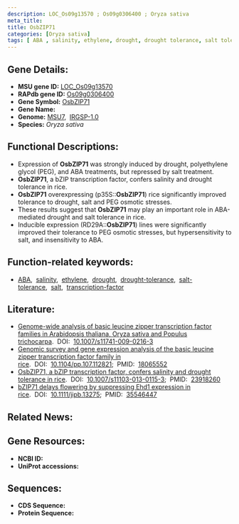 ```yaml
---
description: LOC_Os09g13570 ; Os09g0306400 ; Oryza sativa
meta_title:
title: OsbZIP71
categories: [Oryza sativa]
tags: [ ABA , salinity, ethylene, drought, drought tolerance, salt tolerance, salt, transcription factor]
---
```


## Gene Details:
- **MSU gene ID:** [LOC_Os09g13570](http://rice.uga.edu/cgi-bin/ORF_infopage.cgi?orf=LOC_Os09g13570)  
- **RAPdb gene ID:** [Os09g0306400](https://rapdb.dna.affrc.go.jp/locus/?name=Os09g0306400)  
- **Gene Symbol:** <u>OsbZIP71</u>
- **Gene Name:**
- **Genome:**  [MSU7](http://rice.uga.edu/),&nbsp;&nbsp;[IRGSP-1.0](https://rapdb.dna.affrc.go.jp/download/irgsp1.html)
- **Species:** *Oryza sativa*

## Functional Descriptions:
   - Expression of **OsbZIP71** was strongly induced by drought, polyethylene glycol (PEG), and ABA treatments, but repressed by salt treatment.
   - **OsbZIP71**, a bZIP transcription factor, confers salinity and drought tolerance in rice.
   - **OsbZIP71** overexpressing (p35S::**OsbZIP71**) rice significantly improved tolerance to drought, salt and PEG osmotic stresses.
   - These results suggest that **OsbZIP71** may play an important role in ABA-mediated drought and salt tolerance in rice.
   - Inducible expression (RD29A::**OsbZIP71**) lines were significantly improved their tolerance to PEG osmotic stresses, but hypersensitivity to salt, and insensitivity to ABA.

## Function-related keywords:
   - [ABA](/tags/ABA/),&nbsp;&nbsp;[salinity](/tags/salinity/),&nbsp;&nbsp;[ethylene](/tags/ethylene/),&nbsp;&nbsp;[drought](/tags/drought/),&nbsp;&nbsp;[drought-tolerance](/tags/drought-tolerance/),&nbsp;&nbsp;[salt-tolerance](/tags/salt-tolerance/),&nbsp;&nbsp;[salt](/tags/salt/),&nbsp;&nbsp;[transcription-factor](/tags/transcription-factor/)

## Literature:
   - [Genome-wide analysis of basic leucine zipper transcription factor families in Arabidopsis thaliana, Oryza sativa and Populus trichocarpa](https://www.doi.org/10.1007/s11741-009-0216-3).&nbsp;&nbsp;DOI:&nbsp;&nbsp;[10.1007/s11741-009-0216-3](https://www.doi.org/10.1007/s11741-009-0216-3)
   - [Genomic survey and gene expression analysis of the basic leucine zipper transcription factor family in rice](https://www.doi.org/10.1104/pp.107.112821).&nbsp;&nbsp;DOI:&nbsp;&nbsp;[10.1104/pp.107.112821](https://www.doi.org/10.1104/pp.107.112821);&nbsp;&nbsp;PMID:&nbsp;&nbsp;[18065552](https://pubmed.ncbi.nlm.nih.gov/18065552/)
   - [OsbZIP71, a bZIP transcription factor, confers salinity and drought tolerance in rice](https://www.doi.org/10.1007/s11103-013-0115-3).&nbsp;&nbsp;DOI:&nbsp;&nbsp;[10.1007/s11103-013-0115-3](https://www.doi.org/10.1007/s11103-013-0115-3);&nbsp;&nbsp;PMID:&nbsp;&nbsp;[23918260](https://pubmed.ncbi.nlm.nih.gov/23918260/)
   - [bZIP71 delays flowering by suppressing Ehd1 expression in rice](https://www.doi.org/10.1111/jipb.13275).&nbsp;&nbsp;DOI:&nbsp;&nbsp;[10.1111/jipb.13275](https://www.doi.org/10.1111/jipb.13275);&nbsp;&nbsp;PMID:&nbsp;&nbsp;[35546447](https://pubmed.ncbi.nlm.nih.gov/35546447/)

## Related News:

## Gene Resources:
- **NCBI ID:**  []()
- **UniProt accessions:** [](https://www.uniprot.org/uniprotkb//entry)

## Sequences:
- **CDS Sequence:**
- **Protein Sequence:**
